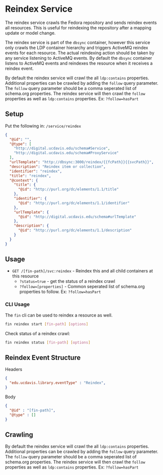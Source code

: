 # Reindex Service

The reindex service crawls the Fedora repository and sends reindex events all resources.  This is useful for reindexing the repository after a mapping update or model change.

The reindex service is part of the `dbsync` container, however this service only crawls the LDP container hierarchy and triggers ActiveMQ reindex events for each resource.  The actual reindexing action should be taken by any service listening to ActiveMQ events.  By default the `dbsync` container listens to ActiveMQ events and reindexes the resource when it receives a reindex event.

By default the reindex service will crawl the all `ldp:contains` properties.  Additional properties can be crawled by adding the `follow` query parameter.  The `follow` query parameter should be a comma seperated list of schema.org properties.  The reindex service will then crawl the `follow` properties as well as `ldp:contains` properties.  Ex: `?follow=hasPart`

## Setup

Put the following in: `/service/reindex`

```json
{
  "@id": "",
  "@type": [
    "http://digital.ucdavis.edu/schema#Service",
    "http://digital.ucdavis.edu/schema#ProxyService"
  ],
  "urlTemplate": "http://dbsync:3000/reindex/{{fcPath}}{{svcPath}}",
  "description": "Reindex item or collection",
  "identifier": "reindex",
  "title": "reindex",
  "@context": {
    "title": {
      "@id": "http://purl.org/dc/elements/1.1/title"
    },
    "identifier": {
      "@id": "http://purl.org/dc/elements/1.1/identifier"
    },
    "urlTemplate": {
      "@id": "http://digital.ucdavis.edu/schema#urlTemplate"
    },
    "description": {
      "@id": "http://purl.org/dc/elements/1.1/description"
    }
  }
}
```

## Usage

  - `GET /[fin-path]/svc:reindex` - Reindex this and all child containers at this resource
    - `?status=true` - get the status of a reindex crawl
    - `?follow=[properties]` - Common seperated list of schema.org properties to follow.  Ex: `?follow=hasPart`

### CLI Usage

The `fin` cli can be used to reindex a resource as well. 

```bash
fin reindex start [fin-path] [options]
```

Check status of a reindex crawl:

```bash
fin reindex status [fin-path] [options]
```


## Reindex Event Structure

Headers

```json
{
  "edu.ucdavis.library.eventType" : "Reindex",
}
```

Body

```json
{
  "@id" : "[fin-path]",
  "@type" : []
}
```

## Crawling

By default the reindex service will crawl the all `ldp:contains` properties.  Additional properties can be crawled by adding the `follow` query parameter.  The `follow` query parameter should be a comma seperated list of schema.org properties.  The reindex service will then crawl the `follow` properties as well as `ldp:contains` properties.  Ex: `?follow=hasPart`